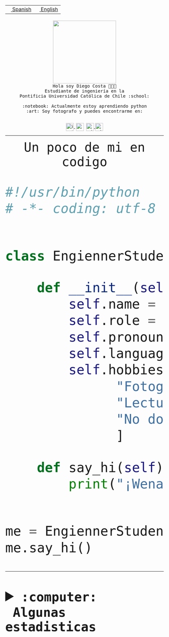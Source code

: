 <table border="0"  align="right">
 <tr><td><a href="README.md"><img src="https://upload.wikimedia.org/wikipedia/commons/thumb/8/89/Bandera_de_Espa%C3%B1a.svg/1200px-Bandera_de_Espa%C3%B1a.svg.png" height="10"> Spanish</a></td>
 <td><a href="README.en.md"><img src="https://upload.wikimedia.org/wikipedia/commons/a/a4/Flag_of_the_United_States.svg" height="10"> English</a></td></tr>
</table><br><br><br>


<p align="center">
  <img src="https://github.com/diegocostares/diegocostares/blob/main/Images/aaa2.gif?raw=true" height="200px">
  <br><samp>
    Hola soy Diego Costa 👨🏻‍💻<br>
    Estudiante de ingeniería en la <br>
    Pontificia Universidad Católica de Chile :school:<br>
  <br>
    :notebook: Actualmente estoy aprendiendo python <br>
    :art: Soy fotografo y puedes encontrarme en: <br>
  <br></samp>
  
</p>

<p align="center">
   <a href="https://instagram.com/diegocosta_no" target="blank">
    <img 
    align="center" src="https://cdn.jsdelivr.net/npm/simple-icons@3.0.1/icons/instagram.svg" alt="instagram" height="25px" width="25px" />
  </a>
  <a style="border: 3px solid; color: white;"href="https://t.me/diegocosta_no" target="blank">
  <img
  align="center" alt="Telegram" width="25px" src="https://icons-for-free.com/iconfiles/png/512/Telegram-1324888767380505522.png" />
</a>
<a href="https://api.whatsapp.com/send?phone=56971897835&text=Hola!" target="blank">
  <img
  align="center" alt="wtsp" width="25px" src="https://img.icons8.com/pastel-glyph/2x/whatsapp--v2.png" />
</a>
<a href="https://www.linkedin.com/in/diego-costa-786249213/" target="blank">
  <img
  align="center" alt="wtsp" width="25px" src="https://img.icons8.com/metro/452/linkedin.png" />
</a>

  </a>
</p>

---


<p align="center"><font size="25"><samp>Un poco de mi en codigo</samp></front></p>


```python
#!/usr/bin/python
# -*- coding: utf-8 -*-


class EngiennerStudent:

    def __init__(self):
        self.name = "Diego Costa"
        self.role = "Estudiante"
        self.pronouns = "he/him"
        self.language_spoken = ["es_CL", "en_US"]
        self.hobbies = [
              "Fotografia",
              "Lectura",
              "No dormir",
              ]

    def say_hi(self):
        print("¡Wena mundo!")


me = EngiennerStudent()
me.say_hi()
```
---
<details>
  <summary><b><samp>:computer: &nbsp;Algunas estadisticas</samp></b></summary>
  <br/></p>

<!--START_SECTION:waka-->
![Code Time](http://img.shields.io/badge/Code%20Time-624%20hrs%2018%20mins-blue)

**Soy nocturno 🦉** 

```text
🌞 Mañana     7 commits      ░░░░░░░░░░░░░░░░░░░░░░░░░   1.57% 
🌆 Día        132 commits    ███████░░░░░░░░░░░░░░░░░░   29.53% 
🌃 Tarde      174 commits    █████████░░░░░░░░░░░░░░░░   38.93% 
🌙 Noche      134 commits    ███████░░░░░░░░░░░░░░░░░░   29.98%

```
📅 **Soy más productivo los Miércoles** 

```text
Lunes        30 commits     █░░░░░░░░░░░░░░░░░░░░░░░░   6.71% 
Martes       49 commits     ██░░░░░░░░░░░░░░░░░░░░░░░   10.96% 
Miércoles    129 commits    ███████░░░░░░░░░░░░░░░░░░   28.86% 
Jueves       55 commits     ███░░░░░░░░░░░░░░░░░░░░░░   12.3% 
Viernes      26 commits     █░░░░░░░░░░░░░░░░░░░░░░░░   5.82% 
Sábado       64 commits     ███░░░░░░░░░░░░░░░░░░░░░░   14.32% 
Domingo      94 commits     █████░░░░░░░░░░░░░░░░░░░░   21.03%

```


📊 **Esta semana me dediqué a** 

```text
🐱‍💻 Proyectos: 
Test                     1 hr 43 mins        ███████████████████░░░░░░   76.16% 
Oneconverter             23 mins             ████░░░░░░░░░░░░░░░░░░░░░   17.05% 
Unknown Project          8 mins              █░░░░░░░░░░░░░░░░░░░░░░░░   6.47% 
PautaT0-2022-2           0 secs              ░░░░░░░░░░░░░░░░░░░░░░░░░   0.33%

```


 Last Updated on 27/08/2022 12:47:00 UTC
<!--END_SECTION:waka-->
  
  

<p align="center"> <img src="https://github-readme-stats.vercel.app/api?username=diegocostares&show_icons=true&theme=ayu-mirage" alt="abhisheknaiidu" /></p>
 
</details>
